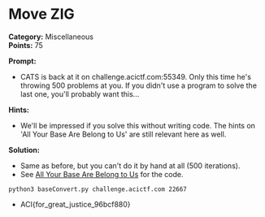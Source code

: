 # Move ZIG #

**Category:**	Miscellaneous  
**Points:**	75

**Prompt:** 
* CATS is back at it on challenge.acictf.com:55349. Only this time he's throwing 500 problems at you. If you didn't use a program to solve the last one, you'll probably want this...

**Hints:** 
* We'll be impressed if you solve this without writing code. The hints on 'All Your Base Are Belong to Us' are still relevant here as well.

**Solution:**
* Same as before, but you can't do it by hand at all (500 iterations).
* See [All Your Base Are Belong to Us](https://github.com/omyej/ctf/tree/master/acictf_2020/All_Your_Base_Are_Belong_to_Us) for the code.
```
python3 baseConvert.py challenge.acictf.com 22667
```
* ACI{for_great_justice_96bcf880}
